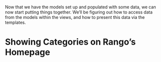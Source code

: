 Now that we have the models set up and populated with some data, we can now start putting things together. We’ll be figuring out how to access data from the models within the views, and how to present this data via the templates.  

# Showing Categories on Rango’s Homepage   
